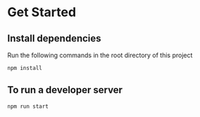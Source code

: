# Get Started

## Install dependencies

Run the following commands in the root directory of this project

```bash
npm install
```

## To run a developer server

```bash
npm run start
```
